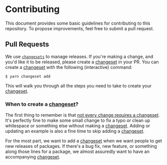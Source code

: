 # Contributing

This document provides some basic guidelines for contributing to this repository.
To propose improvements, feel free to submit a pull request.

## Pull Requests

We use [`changesets`][] to manage releases.
If you're making a change, and you'd like it to be released, please create a [changeset][] in your PR.
You can create a [changeset][] with the following (interactive) command:

```Console
$ yarn changeset add
```

This will walk you through all the steps you need to take to create your [changeset][].

### When to create a [changeset][]?

The first thing to remember is that [not every change requires a changeset](https://github.com/changesets/changesets/blob/main/docs/intro-to-using-changesets.md#not-every-change-requires-a-changeset).
It's perfectly fine to make some small change to fix a typo or clean up whitespace or something else without making a [changeset][].
Adding or updating an example is also a fine time to skip adding a [changeset][].

For the most part, we want to add a [changeset][] when we want people to get new releases of packages.
If there's a bug fix, new feature, or something along those lines for a package, we almost assuredly want to have an accompanying [changeset][].

[`changesets`]: https://github.com/changesets/changesets
[changeset]: https://github.com/changesets/changesets/blob/main/docs/detailed-explanation.md
